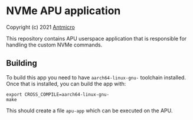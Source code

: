 NVMe APU application
====================

Copyright (c) 2021 [Antmicro](https://www.antmicro.com)

This repository contains APU userspace application that is responsible for handling the custom NVMe commands.

Building
--------

To build this app you need to have `aarch64-linux-gnu-` toolchain installed.
Once that is installed, you can build the app with:

    export CROSS_COMPILE=aarch64-linux-gnu-
    make

This should create a file `apu-app` which can be executed on the APU.
